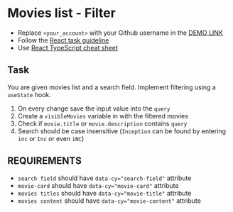 # Movies list - Filter
- Replace `<your_account>` with your Github username in the
 [DEMO LINK](https://<your_account>.github.io/react_movies-list-filter/)
- Follow the [React task guideline](https://github.com/mate-academy/react_task-guideline#react-tasks-guideline)
- Use [React TypeScript cheat sheet](https://mate-academy.github.io/fe-program/js/extra/react-typescript)

## Task
You are given movies list and a search field. Implement filtering using a `useState` hook.
1. On every change save the input value into the `query` 
2. Create a `visibleMovies` variable in with the filtered movies
3. Check if `movie.title` or `movie.description` contains `query`
4. Search should be case insensitive (`Inception` can be found by entering `inc` or `Inc` or even `iNC`)

## REQUIREMENTS
- `search field` should have `data-cy="search-field"` attribute  
- `movie-card` should have `data-cy="movie-card"` attribute
- `movies titles` should have `data-cy="movie-title"` attribute  
- `movies content` should have `data-cy="movie-content"` attribute